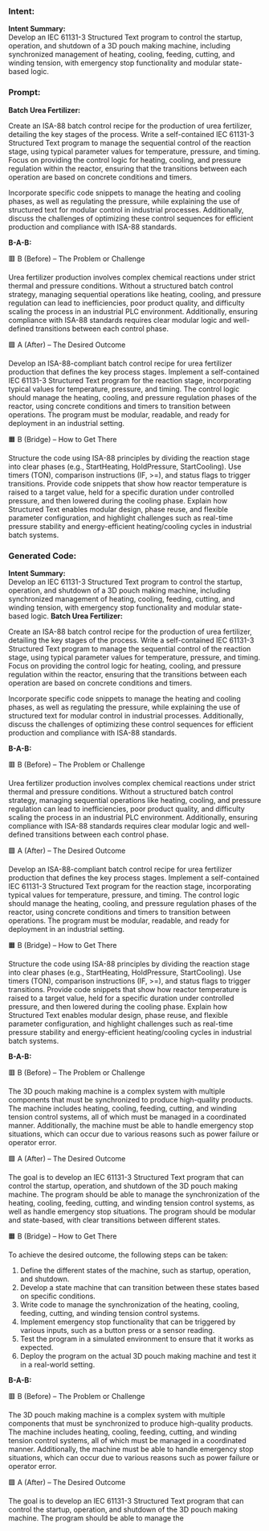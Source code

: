 ### Intent:
**Intent Summary:**  
Develop an IEC 61131-3 Structured Text program to control the startup, operation, and shutdown of a 3D pouch making machine, including synchronized management of heating, cooling, feeding, cutting, and winding tension, with emergency stop functionality and modular state-based logic.

### Prompt:
**Batch Urea Fertilizer:**

Create an ISA-88 batch control recipe for the production of urea fertilizer, detailing the key stages of the process. Write a self-contained IEC 61131-3 Structured Text program to manage the sequential control of the reaction stage, using typical parameter values for temperature, pressure, and timing. Focus on providing the control logic for heating, cooling, and pressure regulation within the reactor, ensuring that the transitions between each operation are based on concrete conditions and timers.

Incorporate specific code snippets to manage the heating and cooling phases, as well as regulating the pressure, while explaining the use of structured text for modular control in industrial processes. Additionally, discuss the challenges of optimizing these control sequences for efficient production and compliance with ISA-88 standards.

**B-A-B:**

🟥 B (Before) – The Problem or Challenge

Urea fertilizer production involves complex chemical reactions under strict thermal and pressure conditions. Without a structured batch control strategy, managing sequential operations like heating, cooling, and pressure regulation can lead to inefficiencies, poor product quality, and difficulty scaling the process in an industrial PLC environment. Additionally, ensuring compliance with ISA-88 standards requires clear modular logic and well-defined transitions between each control phase.

🟩 A (After) – The Desired Outcome

Develop an ISA-88-compliant batch control recipe for urea fertilizer production that defines the key process stages. Implement a self-contained IEC 61131-3 Structured Text program for the reaction stage, incorporating typical values for temperature, pressure, and timing. The control logic should manage the heating, cooling, and pressure regulation phases of the reactor, using concrete conditions and timers to transition between operations. The program must be modular, readable, and ready for deployment in an industrial setting.

🟧 B (Bridge) – How to Get There

Structure the code using ISA-88 principles by dividing the reaction stage into clear phases (e.g., StartHeating, HoldPressure, StartCooling). Use timers (TON), comparison instructions (IF, >=), and status flags to trigger transitions. Provide code snippets that show how reactor temperature is raised to a target value, held for a specific duration under controlled pressure, and then lowered during the cooling phase. Explain how Structured Text enables modular design, phase reuse, and flexible parameter configuration, and highlight challenges such as real-time pressure stability and energy-efficient heating/cooling cycles in industrial batch systems.

### Generated Code:
**Intent Summary:**  
Develop an IEC 61131-3 Structured Text program to control the startup, operation, and shutdown of a 3D pouch making machine, including synchronized management of heating, cooling, feeding, cutting, and winding tension, with emergency stop functionality and modular state-based logic.
**Batch Urea Fertilizer:**

Create an ISA-88 batch control recipe for the production of urea fertilizer, detailing the key stages of the process. Write a self-contained IEC 61131-3 Structured Text program to manage the sequential control of the reaction stage, using typical parameter values for temperature, pressure, and timing. Focus on providing the control logic for heating, cooling, and pressure regulation within the reactor, ensuring that the transitions between each operation are based on concrete conditions and timers.

Incorporate specific code snippets to manage the heating and cooling phases, as well as regulating the pressure, while explaining the use of structured text for modular control in industrial processes. Additionally, discuss the challenges of optimizing these control sequences for efficient production and compliance with ISA-88 standards.

**B-A-B:**

🟥 B (Before) – The Problem or Challenge

Urea fertilizer production involves complex chemical reactions under strict thermal and pressure conditions. Without a structured batch control strategy, managing sequential operations like heating, cooling, and pressure regulation can lead to inefficiencies, poor product quality, and difficulty scaling the process in an industrial PLC environment. Additionally, ensuring compliance with ISA-88 standards requires clear modular logic and well-defined transitions between each control phase.

🟩 A (After) – The Desired Outcome

Develop an ISA-88-compliant batch control recipe for urea fertilizer production that defines the key process stages. Implement a self-contained IEC 61131-3 Structured Text program for the reaction stage, incorporating typical values for temperature, pressure, and timing. The control logic should manage the heating, cooling, and pressure regulation phases of the reactor, using concrete conditions and timers to transition between operations. The program must be modular, readable, and ready for deployment in an industrial setting.

🟧 B (Bridge) – How to Get There

Structure the code using ISA-88 principles by dividing the reaction stage into clear phases (e.g., StartHeating, HoldPressure, StartCooling). Use timers (TON), comparison instructions (IF, >=), and status flags to trigger transitions. Provide code snippets that show how reactor temperature is raised to a target value, held for a specific duration under controlled pressure, and then lowered during the cooling phase. Explain how Structured Text enables modular design, phase reuse, and flexible parameter configuration, and highlight challenges such as real-time pressure stability and energy-efficient heating/cooling cycles in industrial batch systems.

**B-A-B:**

🟥 B (Before) – The Problem or Challenge

The 3D pouch making machine is a complex system with multiple components that must be synchronized to produce high-quality products. The machine includes heating, cooling, feeding, cutting, and winding tension control systems, all of which must be managed in a coordinated manner. Additionally, the machine must be able to handle emergency stop situations, which can occur due to various reasons such as power failure or operator error.

🟩 A (After) – The Desired Outcome

The goal is to develop an IEC 61131-3 Structured Text program that can control the startup, operation, and shutdown of the 3D pouch making machine. The program should be able to manage the synchronization of the heating, cooling, feeding, cutting, and winding tension control systems, as well as handle emergency stop situations. The program should be modular and state-based, with clear transitions between different states.

🟧 B (Bridge) – How to Get There

To achieve the desired outcome, the following steps can be taken:

1. Define the different states of the machine, such as startup, operation, and shutdown.
2. Develop a state machine that can transition between these states based on specific conditions.
3. Write code to manage the synchronization of the heating, cooling, feeding, cutting, and winding tension control systems.
4. Implement emergency stop functionality that can be triggered by various inputs, such as a button press or a sensor reading.
5. Test the program in a simulated environment to ensure that it works as expected.
6. Deploy the program on the actual 3D pouch making machine and test it in a real-world setting.

**B-A-B:**

🟥 B (Before) – The Problem or Challenge

The 3D pouch making machine is a complex system with multiple components that must be synchronized to produce high-quality products. The machine includes heating, cooling, feeding, cutting, and winding tension control systems, all of which must be managed in a coordinated manner. Additionally, the machine must be able to handle emergency stop situations, which can occur due to various reasons such as power failure or operator error.

🟩 A (After) – The Desired Outcome

The goal is to develop an IEC 61131-3 Structured Text program that can control the startup, operation, and shutdown of the 3D pouch making machine. The program should be able to manage the
